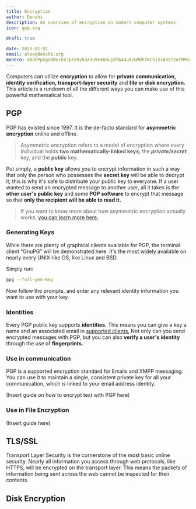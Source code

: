 ```yaml
---
title: Encryption
author: Denshi
description: An overview of encryption on modern computer systems.
icon: gpg.svg

draft: true

date: 2023-01-01
email: alex@denshi.org
monero: 48dnPpGgo8WernVJp5VhvhaX3u9e46NujdYA44u8zuMdETNC5jXiA9S7JoYMM6qRt1ZcKpt1J3RZ3JPuMyXetmbHH7Mnc9C
---
```


Computers can utilize **encryption** to allow for **private communication, identity verification, transport-layer security** and **file or disk encryption.** This article is a rundown of all the different ways you can make use of this powerful mathematical tool.

## PGP
PGP has existed since 1997. It is the de-facto standard for **asymmetric encryption** online and offline.

> Asymmetric encryption refers to a model of encryption where every individual holds **two mathematically-linked keys;** the ***private/secret*** key, and the ***public*** key.

Put simply, a **public key** allows you to encrypt information in such a way that only the person who possesses the **secret key** will be able to decrypt it; this is why it's safe to distribute your public key to everyone. If a user wanted to send an encrypted message to another user, all it takes is the **other user's public key** and some **PGP software** to encrypt that message so that **only the recipient will be able to read it.**

> If you want to know more about how asymmetric encryption actually works, [you can learn more here.](https://users.ece.cmu.edu/~adrian/630-f04/PGP-intro.html#p10)

### Generating Keys

While there are plenty of graphical clients available for PGP, the terminal client "GnuPG" will be demonstrated here. It's the most widely available on nearly every UNIX-like OS, like Linux and BSD.

Simply run:

```sh
gpg --full-gen-key
```
Now follow the prompts, and enter any relevant identity information you want to use with your key. 
 
### Identities
Every PGP public key supports **identities.** This means you can give a key a name and an associated email in [supported clients.](https://www.openpgp.org/software/) Not only can you send encrypted messages with PGP, but you can also **verify a user's identity** through the use of **fingerprints.**

### Use in communication
PGP is a supported encryption standard for Emails and XMPP messaging. You can use it to maintain a single, consistent private key for all your communication, which is linked to your email address identity.

(Insert guide on how to encrypt text with PGP here)


### Use in File Encryption

(Insert guide here)

## TLS/SSL

Transport Layer Security is the cornerstone of the most basic online security. Nearly all information you access through web protocols, like HTTPS, will be encrypted on the transport layer. This means the packets of information being sent across the web cannot be inspected for their contents.

## Disk Encryption
